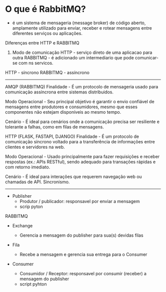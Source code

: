 # O que é RabbitMQ?
- é um sistema de mensageria (message broker) de código aberto, amplamente utilizado para enviar, receber e rotear mensagens entre diferentes serviços ou aplicações. 

Diferenças entre HTTP e RABBITMQ

1. Modo de comunicação 
HTTP - serviço direto de uma aplicacao para outra
RABBITMQ - é adicionado um intermediario que pode comunicar-se com ns servicos.

HTTP - síncrono
RABBITMQ - assíncrono 

------------------------------------------------------------------------------------------------------------------------
AMQP (RABBITMQ)
Finalidade 
    - É um protocolo de mensageria usado para comunicação assíncrona entre sistemas distribuidos.

Modo Operacional
    - Seu principal objetivo é garantir o envio confiável de mensagens entre produtores e consumidores, mesmo que esses componentes não estejam disponíveis ao mesmo tempo.

Cenário
    - É ideal para cenários onde a comunicação precisa ser resiliente e tolerante a falhas, como em filas de mensagens.

HTTP (FLASK, FASTAPI, DJANGO)
Finalidade
    - É um protocolo de comunicação síncrono voltado para a transferência de informações entre clientes e servidores na web.

Modo Operacional
    - Usado principalmente para fazer requisições e receber respostas (ex.: APIs RESTful), sendo adequado para transações rápidas e com retorno imediato.

Cenário 
    - É ideal para interações que requerem navegação web ou chamadas de API.
    Sincronismo.

------------------------------------------------------------------------------------------------------------------------

- Publisher 
    * Produtor / publicador: responsavel por enviar a mensagem
    * scrip pyton 

RABBITMQ
- Exchange
    * Gerencia a mensagem do publisher para sua(s) devidas filas
- Fila 
    * Recebe a mensagem e gerencia sua entrega para o Consumer 


- Consumer 
    * Consumidor / Receptor: responsavel por consumir (receber) a mensagem do publisher 
    * script pyhton
